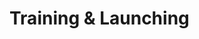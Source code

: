 # Training & Launching

<figure><img src="../../.gitbook/assets/Screenshot 2024-12-14 at 1.55.12 PM.png" alt=""><figcaption></figcaption></figure>
